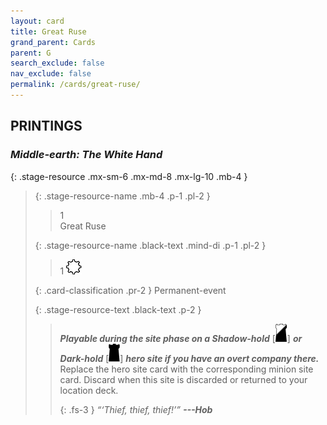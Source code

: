 ```yaml
---
layout: card
title: Great Ruse
grand_parent: Cards
parent: G
search_exclude: false
nav_exclude: false
permalink: /cards/great-ruse/
---
```


## PRINTINGS


### _Middle-earth: The White Hand_

{: .stage-resource .mx-sm-6 .mx-md-8 .mx-lg-10 .mb-4 }
> {: .stage-resource-name .mb-4 .p-1 .pl-2 }
> > <div class="card-mp">1</div>
> > <div class="card-name">Great Ruse</div>
>
> {: .stage-resource-name .black-text .mind-di .p-1 .pl-2 }
> > 1 ![](/assets/images/stage-point.svg)
>
> {: .card-classification .pr-2 }
> Permanent-event
>
> {: .stage-resource-text .black-text .p-2 }
> > ***Playable during the site phase on a Shadow-hold*** \[![](/assets/images/shadow-hold.svg)] ***or Dark-hold*** \[![](/assets/images/dark-hold.svg)] ***hero site if you have an overt company there.*** Replace the hero site card with the corresponding minion site card. Discard when this site is discarded or returned to your location deck.   
> > 
> > {: .fs-3 } 
> > _“‘Thief, thief, thief!’”_ ***---&#65279;Hob***  
> 
